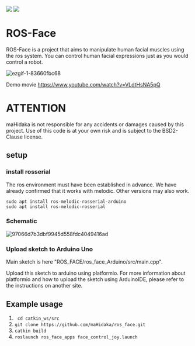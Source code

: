![](https://github.com/maHidaka/ros_face/workflows/PlatformIO%20CI/badge.svg)
![](https://github.com/maHidaka/ros_face/workflows/ROS1%20melodic/badge.svg)

# ROS-Face

ROS-Face is a project that aims to manipulate human facial muscles using the ros system.
You can control human facial expressions just as you would control a robot.

![ezgif-1-83660fbc68](https://user-images.githubusercontent.com/50083939/163762617-173b62d3-3896-47a3-9797-691d194df25e.gif)

Demo movie
https://www.youtube.com/watch?v=VLdtHsNA5pQ

# ATTENTION
maHidaka is not responsible for any accidents or damages caused by this project. Use of this code is at your own risk and is subject to the BSD2-Clause license.

## setup

### install rosserial

The ros environment must have been established in advance.
We have already confirmed that it works with melodic. Other versions may also work.

```
sudo apt install ros-melodic-rosserial-arduino
sudo apt install ros-melodic-rosserial
```


### Schematic
![97066d7b3dbf9945d558fdc4049416ad](https://user-images.githubusercontent.com/50083939/163585114-51e26d90-7f34-4871-91ee-c89b9eb7086b.png)


### Upload sketch to Arduino Uno

Main sketch is here "ROS_FACE/ros_face_Arduino/src/main.cpp".

Upload this sketch to arduino using platformio.
For more information about platformio and how to upload the sketch using ArduinoIDE, please refer to the instructions on another site.


## Example usage

1. ``` cd catkin_ws/src```
1. ```git clone https://github.com/maHidaka/ros_face.git```
1. ```catkin build```
2. ```roslaunch ros_face_apps face_control_joy.launch```
